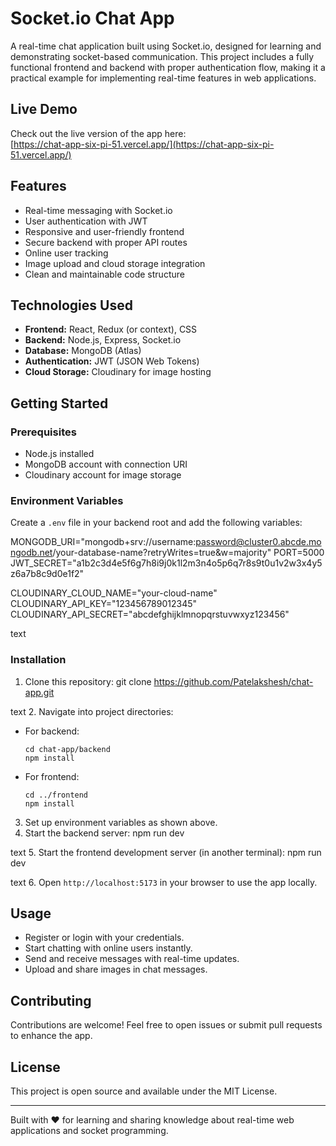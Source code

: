 # Socket.io Chat App

A real-time chat application built using Socket.io, designed for learning and demonstrating socket-based communication. This project includes a fully functional frontend and backend with proper authentication flow, making it a practical example for implementing real-time features in web applications.

## Live Demo

Check out the live version of the app here:  
[https://chat-app-six-pi-51.vercel.app/](https://chat-app-six-pi-51.vercel.app/)

## Features

- Real-time messaging with Socket.io
- User authentication with JWT
- Responsive and user-friendly frontend
- Secure backend with proper API routes
- Online user tracking
- Image upload and cloud storage integration
- Clean and maintainable code structure

## Technologies Used

- **Frontend:** React, Redux (or context), CSS
- **Backend:** Node.js, Express, Socket.io
- **Database:** MongoDB (Atlas)
- **Authentication:** JWT (JSON Web Tokens)
- **Cloud Storage:** Cloudinary for image hosting

## Getting Started

### Prerequisites

- Node.js installed
- MongoDB account with connection URI
- Cloudinary account for image storage

### Environment Variables

Create a `.env` file in your backend root and add the following variables:

MONGODB_URI="mongodb+srv://username:password@cluster0.abcde.mongodb.net/your-database-name?retryWrites=true&w=majority"
PORT=5000
JWT_SECRET="a1b2c3d4e5f6g7h8i9j0k1l2m3n4o5p6q7r8s9t0u1v2w3x4y5z6a7b8c9d0e1f2"

CLOUDINARY_CLOUD_NAME="your-cloud-name"
CLOUDINARY_API_KEY="123456789012345"
CLOUDINARY_API_SECRET="abcdefghijklmnopqrstuvwxyz123456"

text

### Installation

1. Clone this repository:
git clone https://github.com/Patelakshesh/chat-app.git

text
2. Navigate into project directories:
- For backend:
  ```
  cd chat-app/backend
  npm install
  ```
- For frontend:
  ```
  cd ../frontend
  npm install
  ```
3. Set up environment variables as shown above.
4. Start the backend server:
npm run dev

text
5. Start the frontend development server (in another terminal):
npm run dev

text
6. Open `http://localhost:5173` in your browser to use the app locally.

## Usage

- Register or login with your credentials.
- Start chatting with online users instantly.
- Send and receive messages with real-time updates.
- Upload and share images in chat messages.

## Contributing

Contributions are welcome! Feel free to open issues or submit pull requests to enhance the app.

## License

This project is open source and available under the MIT License.

---

Built with ❤️ for learning and sharing knowledge about real-time web applications and socket programming.

